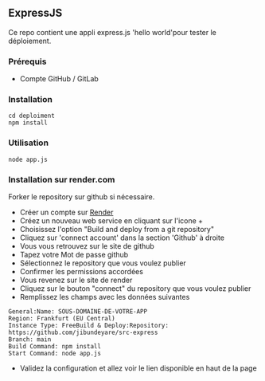 ## ExpressJS

Ce repo contient une appli express.js 'hello world'pour tester le déploiement.

### Prérequis

- Compte GitHub / GitLab

### Installation

```
cd deploiment
npm install
```

### Utilisation

```
node app.js
```

### Installation sur render.com

Forker le repository sur github si nécessaire.

- Créer un compte sur [Render](https://render.com/)
- Créez un nouveau web service en cliquant sur l'icone +
- Choisissez l'option "Build and deploy from a git repository"
- Cliquez sur 'connect account' dans la section 'Github' à droite
- Vous vous retrouvez sur le site de github
- Tapez votre Mot de passe github
- Sélectionnez le repository que vous voulez publier
- Confirmer les permissions accordées
- Vous revenez sur le site de render
- Cliquez sur le bouton "connect" du repository que vous voulez publier
- Remplissez les champs avec les données suivantes

```
General:Name: SOUS-DOMAINE-DE-VOTRE-APP
Region: Frankfurt (EU Central)
Instance Type: FreeBuild & Deploy:Repository: https://github.com/jibundeyare/src-express
Branch: main 
Build Command: npm install
Start Command: node app.js
```

- Validez la configuration et allez voir le lien disponible en haut de la page
